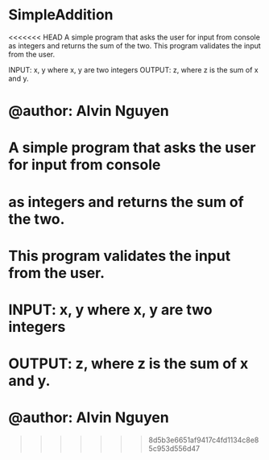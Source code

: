 # SimpleAddition

<<<<<<< HEAD
A simple program that asks the user for input from console
as integers and returns the sum of the two.
This program validates the input from the user.

INPUT: x, y where x, y are two integers
OUTPUT: z, where z is the sum of x and y.

@author: Alvin Nguyen
=======
# A simple program that asks the user for input from console
# as integers and returns the sum of the two.
# This program validates the input from the user.
#
# INPUT: x, y where x, y are two integers
# OUTPUT: z, where z is the sum of x and y.
#
# @author: Alvin Nguyen
>>>>>>> 8d5b3e6651af9417c4fd1134c8e85c953d556d47
